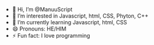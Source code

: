 - 👋 Hi, I’m @ManuuScript
- 👀 I’m interested in Javascript, html, CSS, Phyton, C++
- 🌱 I’m currently learning Javascript, html, CSS
- 😄 Pronouns: HE/HIM
- ⚡ Fun fact: I love programming 

<!---
ManuuScript/ManuuScript is a ✨ special ✨ repository because its `README.md` (this file) appears on your GitHub profile.
You can click the Preview link to take a look at your changes.
--->

